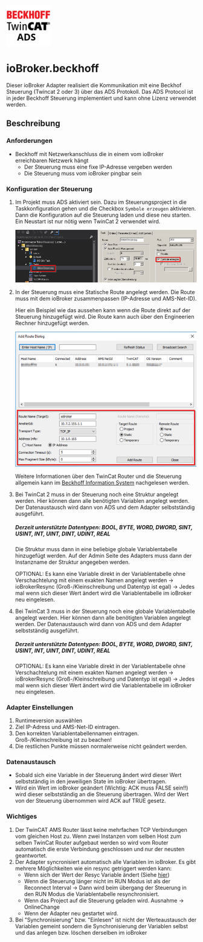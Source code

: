 
![Logo](img/beckhoff.png)

# ioBroker.beckhoff
Dieser ioBroker Adapter realisiert die Kommunikation mit eine Beckhof Steuerung (Twincat 2 oder 3) über das ADS Protokoll.
Das ADS Protocol ist in jeder Beckhoff Steuerung implementiert und kann ohne Lizenz verwendet werden.

## Beschreibung

### Anforderungen
* Beckhoff mit Netzwerkanschluss die in einem vom ioBroker erreichbaren Netzwerk hängt
    * Der Steuerung muss eine fixe IP-Adresse vergeben werden
    * Die Steuerung muss vom ioBroker pingbar sein

### Konfiguration der Steuerung
1. Im Projekt muss ADS aktiviert sein. Dazu im Steuerungsproject in die Taskkonfiguration gehen und die Checkbox `Symbole erzeugen` aktivieren. Dann die Konfiguration auf die Steuerung laden und diese neu starten. Ein Neustart ist nur nötig wenn TwinCat 2 verwendet wird.

    ![createSymbols](img/createSymbols.png)
    
2. In der Steuerung muss eine Statische Route angelegt werden. Die Route muss mit dem ioBroker zusammenpassen (IP-Adresse und AMS-Net-ID).
    
    Hier ein Beispiel wie das aussehen kann wenn die Route direkt auf der Steuerung hinzugefügt wird. Die Route kann auch über den Engineerien Rechner hinzugefügt werden.

    ![createSymbols](img/addRoute.png)
    
    Weitere Informationen über den TwinCat Router und die Steuerung allgemein kann im [Beckhoff Information System](https://infosys.beckhoff.com/ "Beckhoff Information System") nachgelesen werden.
    
3. Bei TwinCat 2 muss in der Steuerung noch eine Struktur angelegt werden. Hier können dann alle benötigten Variablen angelegt werden. Der Datenaustausch wird dann von ADS und dem Adapter selbstständig ausgeführt.
    
    ##### Derzeit unterstützte Datentypen: BOOL, BYTE, WORD, DWORD, SINT, USINT, INT, UINT, DINT, UDINT, REAL
    
    Die Struktur muss dann in eine beliebige globale Variablentabelle hinzugefügt werden. Auf der Admin Seite des Adapters muss dann der Instanzname der Struktur angegeben werden.
    
    OPTIONAL: Es kann eine Variable direkt in der Variablentabelle ohne Verschachtelung mit einem exakten Namen angelegt werden -> ioBrokerResync (Groß-/Kleinschreibung und Datentyp ist egal) -> Jedes mal wenn sich dieser Wert ändert wird die Variablentabelle im ioBroker neu eingelesen.

3. Bei TwinCat 3 muss in der Steuerung noch eine globale Variablentabelle angelegt werden. Hier können dann alle benötigten Variablen angelegt werden. Der Datenaustausch wird dann von ADS und dem Adapter selbstständig ausgeführt.

    ##### Derzeit unterstützte Datentypen: BOOL, BYTE, WORD, DWORD, SINT, USINT, INT, UINT, DINT, UDINT, REAL
    
    OPTIONAL: Es kann eine Variable direkt in der Variablentabelle ohne Verschachtelung mit einem exakten Namen angelegt werden -> ioBrokerResync (Groß-/Kleinschreibung und Datentyp ist egal) -> Jedes mal wenn sich dieser Wert ändert wird die Variablentabelle im ioBroker neu eingelesen.

### Adapter Einstellungen
1. Runtimeversion auswählen
2. Ziel IP-Adress und AMS-Net-ID eintragen.
3. Den korrekten Variablentabellennamen eintragen. Groß-/Kleinschreibung ist zu beachen!
4. Die restlichen Punkte müssen normalerweise nicht geändert werden.

### Datenaustausch
* Sobald sich eine Variable in der Steuerung ändert wird dieser Wert selbstständig in den jeweiligen State im ioBroker übertragen.
* Wird ein Wert im ioBroker geändert (Wichtig: ACK muss FALSE sein!!) wird dieser selbstständig an die Steuerung übertragen. Wird der Wert von der Steuerung übernommen wird ACK auf TRUE gesetz.

### Wichtiges
1. Der TwinCAT AMS Router lässt keine mehrfachen TCP Verbindungen vom gleichen Host zu. Wenn zwei Instanzen vom selben Host zum selben TwinCat Router aufgebaut werden so wird vom Router automatisch die erste Verbindung geschlossen und nur der neusten geantwortet.
2. Der Adapter syncronisiert automatisch alle Variablen im ioBroker. Es gibt mehrere Möglichkeiten wie ein resync getriggert werden kann:
    * Wenn sich der Wert der Resyc Variable ändert (Siehe [hier](#Konfiguration-der-Steuerung)) 
    * Wenn die Steuerung länger nicht im RUN Modus ist als der Reconnect Interval -> Dann wird beim übergang der Steuerung in den RUN Modus die Variablentabelle resynchronisiert.
    * Wenn das Project auf die Steuerung geladen wird. Ausnahme -> OnlineChange
    * Wenn der Adapter neu gestartet wird.
3. Bei "Synchronisierung" bzw. "Einlesen" ist nicht der Werteaustausch der Variablen gemeint sondern die Synchronisierung der Variablen selbst und das anlegen bzw. löschen derselben im ioBroker
